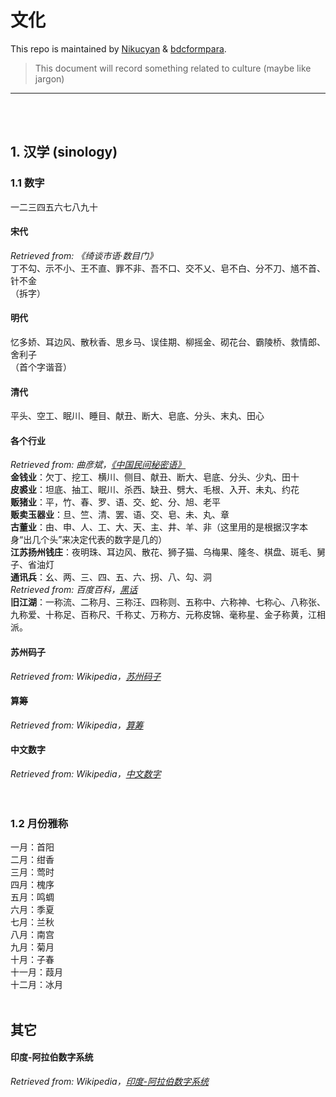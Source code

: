 # 文化

This repo is maintained by [Nikucyan](https://github.com/Nikucyan) & [bdcformpara](https://github.com/bdcformpara).
  
> This document will record something related to culture (maybe like jargon)
---
</br></br>


## 1. 汉学 (sinology)
### 1.1 数字
一二三四五六七八九十
#### 宋代
*Retrieved from: 《绮谈市语·数目门》* </br>
丁不勾、示不小、王不直、罪不非、吾不口、交不乂、皂不白、分不刀、馗不首、针不金 </br>
（拆字）
#### 明代
忆多娇、耳边风、散秋香、思乡马、误佳期、柳摇金、砌花台、霸陵桥、救情郎、舍利子 </br>
（首个字谐音）
#### 清代
平头、空工、眠川、睡目、献丑、断大、皂底、分头、末丸、田心
#### 各个行业
*Retrieved from: 曲彦斌，[《中国民间秘密语》](http://blog.sina.com.cn/s/blog_61347ed50102ziyb.html)* </br>
**金钱业**：欠丁、挖工、横川、侧目、献丑、断大、皂底、分头、少丸、田十 </br>
**皮裘业**：坦底、抽工、眠川、杀西、缺丑、劈大、毛根、入开、未丸、约花 </br>
**贩猪业**：平，竹、春、罗、语、交、蛇、分、旭、老平 </br>
**贩卖玉器业**：旦、竺、清、罢、语、交、皂、未、丸、章 </br>
**古董业**：由、申、人、工、大、天、主、井、羊、非（这里用的是根据汉字本身“出几个头”来决定代表的数字是几的） </br>
**江苏扬州钱庄**：夜明珠、耳边风、散花、狮子猫、乌梅果、隆冬、棋盘、斑毛、舅子、省油灯 </br>
**通讯兵**：幺、两、三、四、五、六、拐、八、勾、洞 </br>
*Retrieved from: 百度百科，[黑话](https://bkso.baidu.com/item/%E9%BB%91%E8%AF%9D)* </br>
**旧江湖**：一称流、二称月、三称汪、四称则、五称中、六称神、七称心、八称张、九称爱、十称足、百称尺、千称丈、万称方、元称皮锦、毫称星、金子称黄，江相派。 
#### 苏州码子
*Retrieved from: Wikipedia，[苏州码子](https://zh.wikipedia.org/wiki/%E8%8B%8F%E5%B7%9E%E7%A0%81%E5%AD%90)* </br>
#### 算筹
*Retrieved from: Wikipedia，[算筹](https://zh.wikipedia.org/wiki/%E7%AE%97%E7%AD%B9)* </br>
#### 中文数字
*Retrieved from: Wikipedia，[中文数字](https://zh.wikipedia.org/wiki/%E4%B8%AD%E6%96%87%E6%95%B0%E5%AD%97)* </br>
</br></br>


### 1.2 月份雅称
一月：首阳 </br>
二月：绀香 </br>
三月：莺时 </br>
四月：槐序 </br>
五月：鸣蜩 </br>
六月：季夏 </br>
七月：兰秋 </br>
八月：南宫 </br>
九月：菊月 </br>
十月：子春 </br>
十一月：葭月 </br>
十二月：冰月
</br></br>


## 其它
#### 印度-阿拉伯数字系统
*Retrieved from: Wikipedia，[印度-阿拉伯数字系统](https://zh.wikipedia.org/wiki/%E5%8D%B0%E5%BA%A6-%E9%98%BF%E6%8B%89%E4%BC%AF%E6%95%B0%E5%AD%97%E7%B3%BB%E7%BB%9F)* </br>
</br></br>

